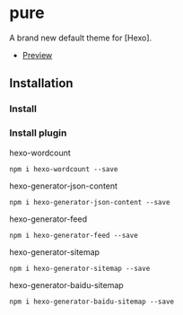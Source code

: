 # pure

A brand new default theme for [Hexo].

- [Preview](http://blog.cofess.com/)

## Installation

### Install

### Install plugin
hexo-wordcount
```
npm i hexo-wordcount --save
```
hexo-generator-json-content
```
npm i hexo-generator-json-content --save
```
hexo-generator-feed
```
npm i hexo-generator-feed --save
```
hexo-generator-sitemap
```
npm i hexo-generator-sitemap --save
```
hexo-generator-baidu-sitemap
```
npm i hexo-generator-baidu-sitemap --save
```
